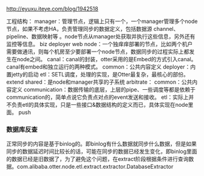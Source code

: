 http://eyuxu.iteye.com/blog/1942518

工程结构：
    manager：管理节点，逻辑上只有一个，一个manager管理多个node节点，如果不考虑HA，负责管理同步的数据定义，包括数据源
    channel、pipeline、数据映射等 。node节点从manager处获取并执行这些信息，另外还有监控等信息。
        biz
        deployer
        web
    node：一个独痒痒部署的节点，比如两个机户需要做通讯，则每个机房至少要部署一个node节点，数据同步的过程实际上都发生在node之间。
        canal：canal的封装，otter采用的是Embed的方式引入canal。canal有embed和独立运行的两种模式。
        common：公共内容定义
        deployer：内置jetty的启动
        etl：SETL调度，处理的实现，是Otter最复杂，最核心的部份。
        extend
    shared：是node和manager共享的子系统
        arbitrate：
        common：公共内容定义
        communication：数据传输的底层，上层的pipe、一些调度等都是依赖于communication的，简单点说它负责点对点的event发送和接收。
        etl：实际上并不负责etl的具体实现，只是一些接口&数据结构的定义而已，具体实现在node里面。
        push
    
### 数据库反查
正常同步的内容是基于binlog的。即binlog有什么数据就同步什么数据，但是如果同步的数据延迟时间比较长的话，可能在同步的数据已经发生变化，即binlog里面的数据已经是旧数据了，为了避免这个问题，在extract阶段根据条件进行查询数据。com.alibaba.otter.node.etl.extract.extractor.DatabaseExtractor